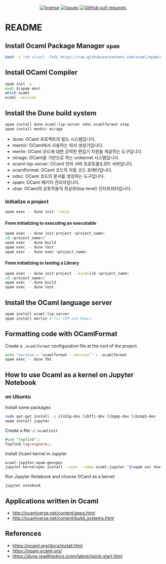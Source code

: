 <p align="center">
  <a href="https://github.com/mingyuchoo/ocaml-study-series/blob/main/LICENSE"><img alt="license" src="https://img.shields.io/github/license/mingyuchoo/ocaml-study-series"/></a>
  <a href="https://github.com/mingyuchoo/ocaml-study-series/issues"><img alt="Issues" src="https://img.shields.io/github/issues/mingyuchoo/ocaml-study-series?color=appveyor" /></a>
  <a href="https://github.com/mingyuchoo/ocaml-study-series/pulls"><img alt="GitHub pull requests" src="https://img.shields.io/github/issues-pr/mingyuchoo/ocaml-study-series?color=appveyor" /></a>
</p>

# README

## Install Ocaml Package Manager `opam`

```bash
bash -c "sh <(curl -fsSL https://raw.githubusercontent.com/ocaml/opam/master/shell/install.sh)"
```

## Install OCaml Compiler

```bash
opam init -y
eval $(opam env)
which ocaml
ocaml -version
```

## Install the Dune build system

```bash
opam install dune ocaml-lsp-server odoc ocamlformat utop
opam install menhir mirage
```

- dune: OCaml 프로젝트의 빌드 시스템입니다.
- menhir: OCaml에서 사용하는 파서 생성기입니다.
- merlin: OCaml 코드에 대한 강력한 편집기 지원을 제공하는 도구입니다.
- mirage: OCaml을 기반으로 하는 unikernel 시스템입니다.
- ocaml-lsp-server: OCaml 언어 서버 프로토콜(LSP) 서버입니다.
- ocamlformat: OCaml 코드의 자동 코드 포매터입니다.
- odoc: OCaml 코드의 문서를 생성하는 도구입니다.
- opam: OCaml 패키지 관리자입니다.
- utop: OCaml의 상호작용적 최상위(top-level) 인터프리터입니다.

### Initialize a project

```bash
opam exec -- dune init --help
```

#### From initializing to executing an executable

```bash
opam exec -- dune init project <project_name>
cd <project_name>/
opam exec -- dune build
opam exec -- dune test
opam exec -- dune exec <project_name>
```

#### From initializing to testing a Library

```bash
opam exec -- dune init project --kind=lib <project_name>
cd <project_name>/
opam exec -- dune build
opam exec -- dune test
```

## Install the OCaml language server

```bash
opam install ocaml-lsp-server
opam install merlin # for VIM and Emacs
```

## Formatting code with OCamlFormat

Create a `.ocamlformat` configuration file at the root of the project.

```bash
echo "version = `ocamlformat --version`" > .ocamlformat
opam exec -- dune fmt
```

## How to use Ocaml as a kernel on Jupyter Notebook

### on Ubuntu

Install some packages

```bash
sudo apt-get install -y zlib1g-dev libffi-dev libgmp-dev libzmq5-dev
opam install jupyter
```

Create a file `~/.ocamlinit`

```ocaml
#use "topfind";;
Topfind.log:=ignore;;
```

Install Ocaml kernel in Jupyter

```bash
ocaml-jupyter-opam-genspec
jupyter kernelspec install --user --name ocaml-jupyter "$(opam var share)/jupyter"
```

Run Jupyter Notebook and choose OCaml as a kernel

```bash
jupyter notebook
```


## Applications written in Ocaml

- <http://ocamlverse.net/content/apps.html>
- <http://ocamlverse.net/content/build_systems.html>

## References

- <https://ocaml.org/docs/install.html>
- <https://opam.ocaml.org/>
- <https://dune.readthedocs.io/en/latest/quick-start.html>
